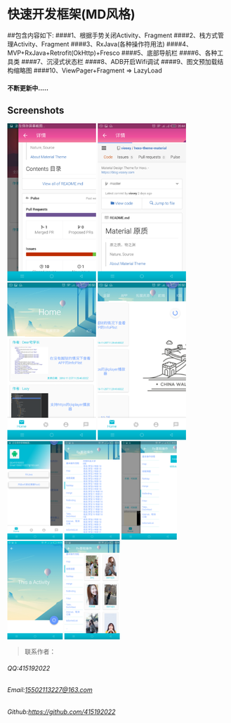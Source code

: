 # 快速开发框架(MD风格)
##包含内容如下:
####1、根据手势关闭Activity、Fragment
####2、栈方式管理Activity、Fragment
####3、RxJava(各种操作符用法)
####4、MVP+RxJava+Retrofit(OkHttp)+Fresco
####5、底部导航栏
####6、各种工具类
####7、沉浸式状态栏
####8、ADB开启Wifi调试 
####9、图文预加载结构缩略图
####10、ViewPager+Fragment => LazyLoad 
####    不断更新中.....
## Screenshots
<img src="images/1.png" width="40%" />
<img src="images/2.png" width="40%" />
<img src="images/3.png" width="40%" />
<img src="images/4.png" width="40%" />
<img src="images/5.png" width="25%" />
<img src="images/6.png" width="25%" />
<img src="images/7.png" width="25%" />
<img src="images/8.png" width="25%" />
<img src="images/9.png" width="25%" />

>联系作者： 
###### QQ:415192022
###### Email:15502113227@163.com
###### Github:https://github.com/415192022
